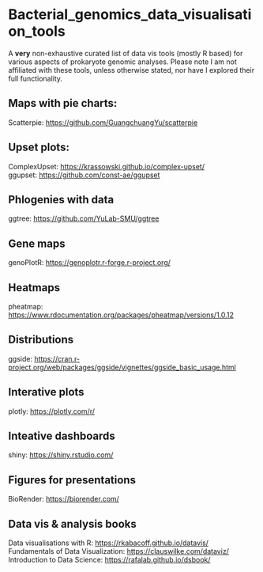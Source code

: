 # Bacterial_genomics_data_visualisation_tools
A **very** non-exhaustive curated list of data vis tools (mostly R based) for various aspects of prokaryote genomic analyses. Please note I am not affiliated with these tools, unless otherwise stated, nor have I explored their full functionality.

## Maps with pie charts:
Scatterpie: https://github.com/GuangchuangYu/scatterpie

## Upset plots:
ComplexUpset: https://krassowski.github.io/complex-upset/  
ggupset: https://github.com/const-ae/ggupset   

## Phlogenies with data
ggtree: https://github.com/YuLab-SMU/ggtree  

## Gene maps
genoPlotR: https://genoplotr.r-forge.r-project.org/  

## Heatmaps
pheatmap: https://www.rdocumentation.org/packages/pheatmap/versions/1.0.12 

## Distributions
ggside: https://cran.r-project.org/web/packages/ggside/vignettes/ggside_basic_usage.html


## Interative plots
plotly: https://plotly.com/r/   

## Inteative dashboards
shiny: https://shiny.rstudio.com/  

## Figures for presentations
BioRender: https://biorender.com/  

## Data vis & analysis books
Data visualisations with R: https://rkabacoff.github.io/datavis/  
Fundamentals of Data Visualization: https://clauswilke.com/dataviz/  
Introduction to Data Science: https://rafalab.github.io/dsbook/  

